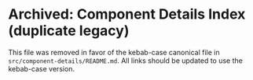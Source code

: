 # Archived: Component Details Index (duplicate legacy)

This file was removed in favor of the kebab-case canonical file in `src/component-details/README.md`. All links should be updated to use the kebab-case version.
